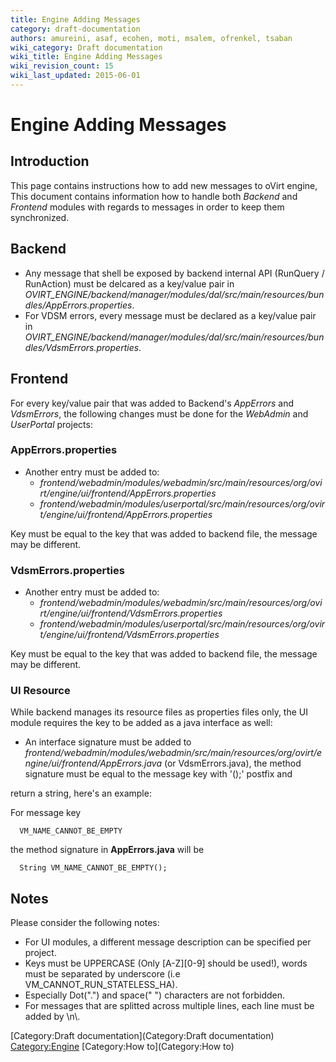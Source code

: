 ```yaml
---
title: Engine Adding Messages
category: draft-documentation
authors: amureini, asaf, ecohen, moti, msalem, ofrenkel, tsaban
wiki_category: Draft documentation
wiki_title: Engine Adding Messages
wiki_revision_count: 15
wiki_last_updated: 2015-06-01
---
```


# Engine Adding Messages

## Introduction

This page contains instructions how to add new messages to oVirt engine, This document contains information how to handle both *Backend* and *Frontend* modules with regards to messages in order to keep them synchronized.

## Backend

*   Any message that shell be exposed by backend internal API (RunQuery / RunAction) must be delcared as a key/value pair in *OVIRT_ENGINE/backend/manager/modules/dal/src/main/resources/bundles/AppErrors.properties*.
*   For VDSM errors, every message must be declared as a key/value pair in *OVIRT_ENGINE/backend/manager/modules/dal/src/main/resources/bundles/VdsmErrors.properties*.

## Frontend

For every key/value pair that was added to Backend's *AppErrors* and *VdsmErrors*, the following changes must be done for the *WebAdmin* and *UserPortal* projects:

### AppErrors.properties

*   Another entry must be added to:
    -   *frontend/webadmin/modules/webadmin/src/main/resources/org/ovirt/engine/ui/frontend/AppErrors.properties*
    -   *frontend/webadmin/modules/userportal/src/main/resources/org/ovirt/engine/ui/frontend/AppErrors.properties*

Key must be equal to the key that was added to backend file, the message may be different.

### VdsmErrors.properties

*   Another entry must be added to:
    -   *frontend/webadmin/modules/webadmin/src/main/resources/org/ovirt/engine/ui/frontend/VdsmErrors.properties*
    -   *frontend/webadmin/modules/userportal/src/main/resources/org/ovirt/engine/ui/frontend/VdsmErrors.properties*

Key must be equal to the key that was added to backend file, the message may be different.

### UI Resource

While backend manages its resource files as properties files only, the UI module requires the key to be added as a java interface as well:

*   An interface signature must be added to *frontend/webadmin/modules/webadmin/src/main/resources/org/ovirt/engine/ui/frontend/AppErrors.java* (or VdsmErrors.java), the method signature must be equal to the message key with '();' postfix and

return a string, here's an example:

For message key

      VM_NAME_CANNOT_BE_EMPTY

the method signature in **AppErrors.java** will be

      String VM_NAME_CANNOT_BE_EMPTY();

## Notes

Please consider the following notes:

*   For UI modules, a different message description can be specified per project.
*   Keys must be UPPERCASE (Only [A-Z][0-9] should be used!), words must be separated by underscore (i.e VM_CANNOT_RUN_STATELESS_HA).
*   Especially Dot(".") and space(" ") characters are not forbidden.
*   For messages that are splitted across multiple lines, each line must be added by \\n\\.

[Category:Draft documentation](Category:Draft documentation) <Category:Engine> [Category:How to](Category:How to)
